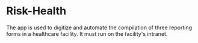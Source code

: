 # Risk-Health
The app is used to digitize and automate the compilation of three reporting forms in a healthcare facility. It must run on the facility's intranet.
